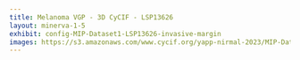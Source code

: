 ```yaml
---
title: Melanoma VGP - 3D CyCIF - LSP13626 
layout: minerva-1-5
exhibit: config-MIP-Dataset1-LSP13626-invasive-margin
images: https://s3.amazonaws.com/www.cycif.org/yapp-nirmal-2023/MIP-Dataset1-LSP13626-invasive-margin-minerva
---
```

